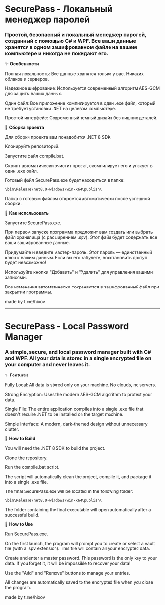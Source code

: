 # SecurePass - Локальный менеджер паролей
### Простой, безопасный и локальный менеджер паролей, созданный с помощью C# и WPF. Все ваши данные хранятся в одном зашифрованном файле на вашем компьютере и никогда не покидают его.

✨ **Особенности**

Полная локальность: Все данные хранятся только у вас. Никаких облаков и серверов.

Надежное шифрование: Используется современный алгоритм AES-GCM для защиты ваших данных.

Один файл: Все приложение компилируется в один .exe файл, который не требует установки .NET на целевом компьютере.

Простой интерфейс: Современный темный дизайн без лишних деталей.

🚀 **Сборка проекта**

Для сборки проекта вам понадобится .NET 8 SDK.

Клонируйте репозиторий.

Запустите файл compile.bat.

Скрипт автоматически очистит проект, скомпилирует его и упакует в один .exe файл.

Готовый файл SecurePass.exe будет находиться в папке:
```
\bin\Release\net8.0-windows\win-x64\publish\
```
Папка с готовым файлом откроется автоматически после успешной сборки.

📖 **Как использовать**

Запустите SecurePass.exe.

При первом запуске программа предложит вам создать или выбрать файл хранилища (с расширением .spv). Этот файл будет содержать все ваши зашифрованные данные.

Придумайте и введите мастер-пароль. Этот пароль — единственный ключ к вашим данным. Если вы его забудете, восстановить доступ будет невозможно!

Используйте кнопки "Добавить" и "Удалить" для управления вашими записями.

Все изменения автоматически сохраняются в зашифрованный файл при закрытии программы.

made by t.me/hixov
___________________________________________________________________________________________________________________________


# SecurePass - Local Password Manager
### A simple, secure, and local password manager built with C# and WPF. All your data is stored in a single encrypted file on your computer and never leaves it.

✨ **Features**

Fully Local: All data is stored only on your machine. No clouds, no servers.

Strong Encryption: Uses the modern AES-GCM algorithm to protect your data.

Single File: The entire application compiles into a single .exe file that doesn't require .NET to be installed on the target machine.

Simple Interface: A modern, dark-themed design without unnecessary clutter.

🚀 **How to Build**

You will need the .NET 8 SDK to build the project.

Clone the repository.

Run the compile.bat script.

The script will automatically clean the project, compile it, and package it into a single .exe file.

The final SecurePass.exe will be located in the following folder:
```
\bin\Release\net8.0-windows\win-x64\publish\
```
The folder containing the final executable will open automatically after a successful build.

📖 **How to Use**

Run SecurePass.exe.

On the first launch, the program will prompt you to create or select a vault file (with a .spv extension). This file will contain all your encrypted data.

Create and enter a master password. This password is the only key to your data. If you forget it, it will be impossible to recover your data!

Use the "Add" and "Remove" buttons to manage your entries.

All changes are automatically saved to the encrypted file when you close the program.


made by t.me/hixov
